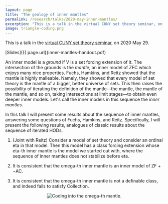 ```yaml
---
layout: page
title: "The geology of inner mantles"
permalink: /research/talks/2020-may-inner-mantles/
excerption: "This is a talk in the virtual CUNY set theory seminar, on 2020 May 29..."
image: triangle-coding.png
---
```


This is a talk in the [virtual CUNY set theory seminar](https://nylogic.github.io/set-theory-seminar.html), on 2020 May 29.

[Slides]({{ page.url}}inner-mantles-handout.pdf)

An inner model is a *ground* if V is a set forcing extension of it. The intersection of the grounds is the *mantle*, an inner model of ZFC which enjoys many nice properties. Fuchs, Hamkins, and Reitz showed that the mantle is highly malleable. Namely, they showed that every model of set theory is the mantle of a bigger, better universe of sets. This then raises the possibility of iterating the definition of the mantle—the mantle, the mantle of the mantle, and so on, taking intersections at limit stages—to obtain even deeper inner models. Let's call the inner models in this sequence the *inner mantles*.

In this talk I will present some results about the sequence of inner mantles, answering some questions of Fuchs, Hamkins, and Reitz. Specifically, I will present the following results, analogues of classic results about the sequence of iterated HODs.

1. (Joint with Reitz) Consider a model of set theory and consider an ordinal eta in that model. Then this model has a class forcing extension whose eta-th inner mantle is the model we started out with, where the sequence of inner mantles does not stabilize before eta.

2. It is consistent that the omega-th inner mantle is an inner model of ZF + ¬AC.

3. It is consistent that the omega-th inner mantle is not a definable class, and indeed fails to satisfy Collection.

<center>
<img src="triangle-coding.png" alt="Coding into the omega-th mantle.">
</center>
